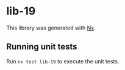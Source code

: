 # lib-19

This library was generated with [Nx](https://nx.dev).

## Running unit tests

Run `nx test lib-19` to execute the unit tests.

